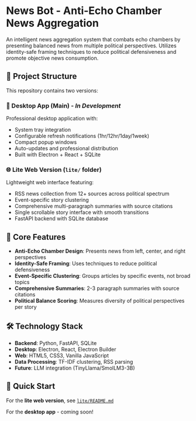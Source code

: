 # News Bot - Anti-Echo Chamber News Aggregation

An intelligent news aggregation system that combats echo chambers by presenting balanced news from multiple political perspectives. Utilizes identity-safe framing techniques to reduce political defensiveness and promote objective news consumption.

## 🚀 Project Structure

This repository contains two versions:

### 📱 Desktop App (Main) - *In Development*
Professional desktop application with:
- System tray integration
- Configurable refresh notifications (1hr/12hr/1day/1week)  
- Compact popup windows
- Auto-updates and professional distribution
- Built with Electron + React + SQLite

### 🌐 Lite Web Version (`lite/` folder)
Lightweight web interface featuring:
- RSS news collection from 12+ sources across political spectrum
- Event-specific story clustering  
- Comprehensive multi-paragraph summaries with source citations
- Single scrollable story interface with smooth transitions
- FastAPI backend with SQLite database

## 🎯 Core Features

- **Anti-Echo Chamber Design**: Presents news from left, center, and right perspectives
- **Identity-Safe Framing**: Uses techniques to reduce political defensiveness
- **Event-Specific Clustering**: Groups articles by specific events, not broad topics
- **Comprehensive Summaries**: 2-3 paragraph summaries with source citations
- **Political Balance Scoring**: Measures diversity of political perspectives per story

## 🛠 Technology Stack

- **Backend**: Python, FastAPI, SQLite
- **Desktop**: Electron, React, Electron Builder
- **Web**: HTML5, CSS3, Vanilla JavaScript
- **Data Processing**: TF-IDF clustering, RSS parsing
- **Future**: LLM integration (TinyLlama/SmolLM3-3B)

## 📖 Quick Start

For the **lite web version**, see [`lite/README.md`](lite/README.md)

For the **desktop app** - coming soon!
